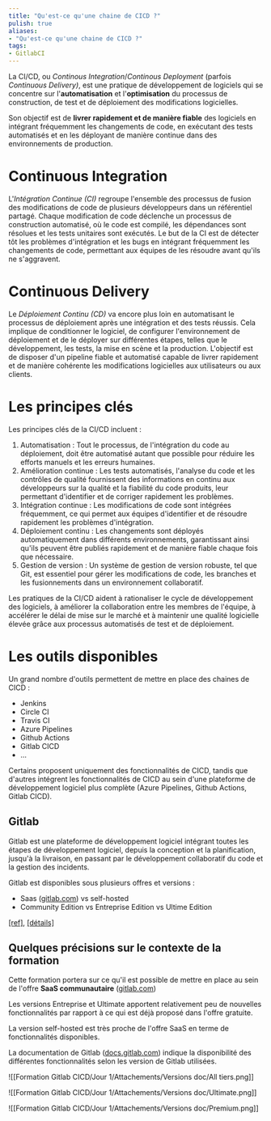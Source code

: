 ```yaml
---
title: "Qu'est-ce qu'une chaine de CICD ?"
pulish: true
aliases:
- "Qu'est-ce qu'une chaine de CICD ?"
tags:
- GitlabCI
---
```


La CI/CD, ou *Continous Integration*/*Continous Deployment* (parfois *Continuous Delivery)*, est une pratique de développement de logiciels qui se concentre sur l'**automatisation** et l'**optimisation** du processus de construction, de test et de déploiement des modifications logicielles.

Son objectif est de **livrer rapidement et de manière fiable** des logiciels en intégrant fréquemment les changements de code, en exécutant des tests automatisés et en les déployant de manière continue dans des environnements de production.

# Continuous Integration

L'*Intégration Continue (CI)* regroupe l'ensemble des processus de fusion des modifications de code de plusieurs développeurs dans un référentiel partagé. Chaque modification de code déclenche un processus de construction automatisé, où le code est compilé, les dépendances sont résolues et les tests unitaires sont exécutés. Le but de la CI est de détecter tôt les problèmes d'intégration et les bugs en intégrant fréquemment les changements de code, permettant aux équipes de les résoudre avant qu'ils ne s'aggravent.

# Continuous Delivery

Le *Déploiement Continu (CD)* va encore plus loin en automatisant le processus de déploiement après une intégration et des tests réussis. Cela implique de conditionner le logiciel, de configurer l'environnement de déploiement et de le déployer sur différentes étapes, telles que le développement, les tests, la mise en scène et la production. L'objectif est de disposer d'un pipeline fiable et automatisé capable de livrer rapidement et de manière cohérente les modifications logicielles aux utilisateurs ou aux clients.

# Les principes clés

Les principes clés de la CI/CD incluent :

1. Automatisation : Tout le processus, de l'intégration du code au déploiement, doit être automatisé autant que possible pour réduire les efforts manuels et les erreurs humaines.
2. Amélioration continue : Les tests automatisés, l'analyse du code et les contrôles de qualité fournissent des informations en continu aux développeurs sur la qualité et la fiabilité du code produits, leur permettant d'identifier et de corriger rapidement les problèmes.
3. Intégration continue : Les modifications de code sont intégrées fréquemment, ce qui permet aux équipes d'identifier et de résoudre rapidement les problèmes d'intégration.
4. Déploiement continu : Les changements sont déployés automatiquement dans différents environnements, garantissant ainsi qu'ils peuvent être publiés rapidement et de manière fiable chaque fois que nécessaire.
5. Gestion de version : Un système de gestion de version robuste, tel que Git, est essentiel pour gérer les modifications de code, les branches et les fusionnements dans un environnement collaboratif.

Les pratiques de la CI/CD aident à rationaliser le cycle de développement des logiciels, à améliorer la collaboration entre les membres de l'équipe, à accélérer le délai de mise sur le marché et à maintenir une qualité logicielle élevée grâce aux processus automatisés de test et de déploiement.

# Les outils disponibles

Un grand nombre d'outils permettent de mettre en place des chaines de CICD :
- Jenkins
- Circle CI
- Travis CI
- Azure Pipelines
- Github Actions
- Gitlab CICD
- ...

Certains proposent uniquement des fonctionnalités de CICD, tandis que d'autres intégrent les fonctionnalités de CICD au sein d'une plateforme de développement logiciel plus complète (Azure Pipelines, Github Actions, Gitlab CICD).

## Gitlab

Gitlab est une plateforme de développement logiciel intégrant toutes les étapes de développement logiciel, depuis la conception et la planification, jusqu'à la livraison, en passant par le développement collaboratif du code et la gestion des incidents.

Gitlab est disponibles sous plusieurs offres et versions :
- Saas ([gitlab.com](https://gitlab.com)) vs self-hosted
- Community Edition vs Entreprise Edition vs Ultime Edition

[\[ref\]](https://about.gitlab.com/pricing/), [\[détails\]](https://about.gitlab.com/company/pricing/)

## Quelques précisions sur le contexte de la formation
Cette formation portera sur ce qu'il est possible de mettre en place au sein de l'offre **SaaS communautaire** ([gitlab.com](https://gitlab.com))

Les versions Entreprise et Ultimate apportent relativement peu de nouvelles fonctionnalités par rapport à ce qui est déjà proposé dans l'offre gratuite.

La version self-hosted est très proche de l'offre SaaS en terme de fonctionnalités disponibles.

La documentation de Gitlab ([docs.gitlab.com](https://docs.gitlab.com)) indique la disponibilité des différentes fonctionnalités selon les version de Gitlab utilisées.

![[Formation Gitlab CICD/Jour 1/Attachements/Versions doc/All tiers.png]]

![[Formation Gitlab CICD/Jour 1/Attachements/Versions doc/Ultimate.png]]

![[Formation Gitlab CICD/Jour 1/Attachements/Versions doc/Premium.png]]